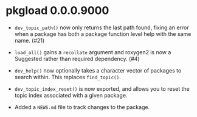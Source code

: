 # pkgload 0.0.0.9000

* `dev_topic_path()` now only returns the last path found, fixing an error
  when a package has both a package function level help with the same name.
  (#21)

* `load_all()` gains a `recollate` argument and roxygen2 is now a Suggested
  rather than required dependency. (#4)

* `dev_help()` now optionally takes a character vector of packages to
  search within.  This replaces `find_topic()`.
  
* `dev_topic_index_reset()` is now exported, and allows you to reset
  the topic index associated with a given package.

* Added a `NEWS.md` file to track changes to the package.



